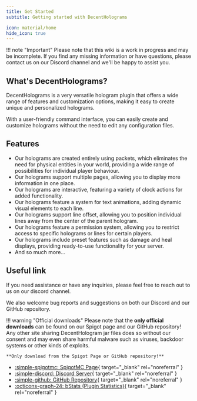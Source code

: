 ```yaml
---
title: Get Started
subtitle: Getting started with DecentHolograms

icon: material/home
hide_icon: true
---
```


!!! note "Important"
    Please note that this wiki is a work in progress and may be incomplete. If you find any missing information or have questions, please contact us on our Discord channel and we'll be happy to assist you.

## What's DecentHolograms?

DecentHolograms is a very versatile hologram plugin that offers a wide range of features and customization options, making it easy to create unique and personalized holograms.

With a user-friendly command interface, you can easily create and customize holograms without the need to edit any configuration files.

## Features

- Our holograms are created entirely using packets, which eliminates the need for physical entities in your world, providing a wide range of possibilities for individual player behaviour.
- Our holograms support multiple pages, allowing you to display more information in one place.
- Our holograms are interactive, featuring a variety of clock actions for added functionality.
- Our holograms feature a system for text animations, adding dynamic visual elements to each line.
- Our holograms support line offset, allowing you to position individual lines away from the center of the parent hologram.
- Our holograms feature a permission system, allowing you to restrict access to specific holograms or lines for certain players.
- Our holograms include preset features such as damage and heal displays, providing ready-to-use functionality for your server.
- And so much more...

## Useful link

If you need assistance or have any inquiries, please feel free to reach out to us on our discord channel.

We also welcome bug reports and suggestions on both our Discord and our GitHub repository.

!!! warning "Official downloads"
    Please note that the **only official downloads** can be found on our Spigot page and our GitHub repository!  
    Any other site sharing DecentHologram jar files does so without our consent and may even share harmful malware such as viruses, backdoor systems or other kinds of exploits.
    
    **Only download from the Spigot Page or GitHub repository!**

- [:simple-spigotmc: SpigotMC Page](https://www.spigotmc.org/resources/96927/){ target="_blank" rel="noreferral" }
- [:simple-discord: Discord Server](https://discord.decentsoftware.eu){ target="_blank" rel="noreferral" }
- [:simple-github: GitHub Repository](https://github.decentsoftware.eu){ target="_blank" rel="noreferral" }
- [:octicons-graph-24: bStats (Plugin Statistics)](https://bstats.org/plugin/12797){ target="_blank" rel="noreferral" }